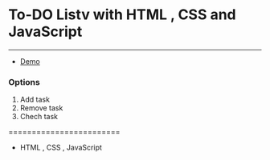 # To-DO Listv with HTML , CSS and JavaScript

<hr>

- [Demo](https://alirezaheydari0713.github.io/To-Do-List/)

### Options
1. Add task
2. Remove task
3. Chech task

========================

- HTML , CSS , JavaScript